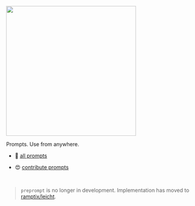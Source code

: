 <img 
    src="https://img.shields.io/badge/%E2%AC%9C%20%2F%20preprompt%20%E2%94%82%20data-%23202020?style=for-the-badge"
    width="350"
/>

Prompts. Use from anywhere.

- 📄 [all prompts](https://github.com/ramptix/preprompted-data/wiki)

- 😍 [contribute prompts](https://github.com/ramptix/preprompted-data/fork)

<br />

> `preprompt` is no longer in development. Implementation has moved to [ramptix/leicht](https://github.com/ramptix/leicht).
